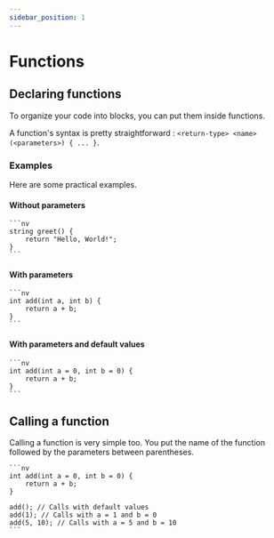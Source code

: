 ```yaml
---
sidebar_position: 1
---
```


# Functions

## Declaring functions

To organize your code into blocks, you can put them inside functions.

A function's syntax is pretty straightforward : `<return-type> <name>(<parameters>) { ... }`.

### Examples

Here are some practical examples.

#### Without parameters

    ```nv
    string greet() {
        return "Hello, World!";
    }
    ```

#### With parameters

    ```nv
    int add(int a, int b) {
        return a + b;
    }
    ```

#### With parameters and default values

    ```nv
    int add(int a = 0, int b = 0) {
        return a + b;
    }
    ```

## Calling a function

Calling a function is very simple too. You put the name of the function
followed by the parameters between parentheses.

    ```nv
    int add(int a = 0, int b = 0) {
        return a + b;
    }

    add(); // Calls with default values
    add(1); // Calls with a = 1 and b = 0
    add(5, 10); // Calls with a = 5 and b = 10
    ```
